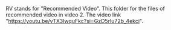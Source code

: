 RV stands for "Recommended Video".
This folder for the files of recommended video in video 2.
The video link "https://youtu.be/vTX3IwquFkc?si=GzD5rlu72b_4ekci".
